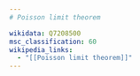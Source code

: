 ```yaml
---
# Poisson limit theorem

wikidata: Q7208500
msc_classification: 60
wikipedia_links:
  - "[[Poisson limit theorem]]"
---
```

